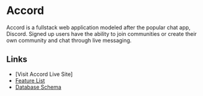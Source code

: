 # Accord

Accord is a fullstack web application modeled after the popular chat app, Discord. Signed up users have the ability to join communities or create their own community and chat through live messaging. 

## Links
* [Visit Accord Live Site]
* [Feature List](https://github.com/kevin9gao/accord-flask-react-project/wiki/Feature-List)
* [Database Schema](https://github.com/kevin9gao/accord-flask-react-project/wiki/Database-Schema)
